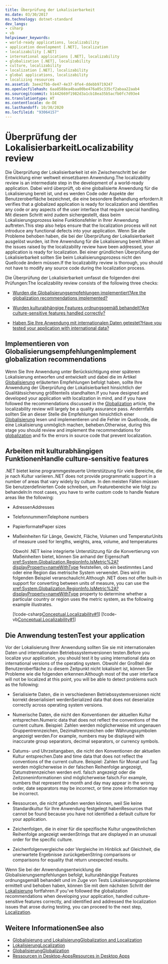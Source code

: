 ```yaml
---
title: Überprüfung der Lokalisierbarkeit
ms.date: 03/30/2017
ms.technology: dotnet-standard
dev_langs:
- csharp
- vb
helpviewer_keywords:
- world-ready applications, localizability
- application development [.NET], localization
- localizability [.NET]
- international applications [.NET], localizability
- globalization [.NET], localizability
- culture, localizability
- localization [.NET], localizability
- global applications, localizability
- localizing resources
ms.assetid: 3aee2fbb-de47-4e37-8fe4-ddebb9719247
ms.openlocfilehash: 6aa0588ea4baa00be476a05c335cf2abaa22aab4
ms.sourcegitcommit: b1442669f1982d3a1cb18ea35b5acfb0fc7d93e4
ms.translationtype: HT
ms.contentlocale: de-DE
ms.lasthandoff: 10/30/2020
ms.locfileid: "93064157"
---
```

# <a name="localizability-review"></a><span data-ttu-id="3aed7-102">Überprüfung der Lokalisierbarkeit</span><span class="sxs-lookup"><span data-stu-id="3aed7-102">Localizability review</span></span>

<span data-ttu-id="3aed7-103">Die Überprüfung der Lokalisierbarkeit ist ein Zwischenschritt bei der Entwicklung einer weltweit einsetzbaren Anwendung.</span><span class="sxs-lookup"><span data-stu-id="3aed7-103">The localizability review is an intermediate step in the development of a world-ready application.</span></span> <span data-ttu-id="3aed7-104">Dabei wird überprüft, ob eine globalisierte Anwendung für die Lokalisierung bereit ist, und es werden Code oder Aspekte der Benutzeroberfläche bezeichnet, die eine besondere Behandlung erfordern.</span><span class="sxs-lookup"><span data-stu-id="3aed7-104">It verifies that a globalized application is ready for localization and identifies any code or any aspects of the user interface that require special handling.</span></span> <span data-ttu-id="3aed7-105">Mit diesem Schritt wird zudem sichergestellt, dass beim Lokalisierungsprozess keine Funktionsfehler in Ihrer Anwendung auftreten.</span><span class="sxs-lookup"><span data-stu-id="3aed7-105">This step also helps ensure that the localization process will not introduce any functional defects into your application.</span></span> <span data-ttu-id="3aed7-106">Wenn Sie alle Probleme behoben haben, die bei der Überprüfung der Lokalisierbarkeit ausgelöst wurden, ist Ihre Anwendung für die Lokalisierung bereit.</span><span class="sxs-lookup"><span data-stu-id="3aed7-106">When all the issues raised by the localizability review have been addressed, your application is ready for localization.</span></span> <span data-ttu-id="3aed7-107">Bei einer gründlichen Überprüfung der Lokalisierbarkeit sollten Sie beim Lokalisierungsprozess nicht den Quellcode ändern müssen.</span><span class="sxs-lookup"><span data-stu-id="3aed7-107">If the localizability review is thorough, you should not have to modify any source code during the localization process.</span></span>

<span data-ttu-id="3aed7-108">Die Überprüfung der Lokalisierbarkeit umfasst die folgenden drei Prüfungen:</span><span class="sxs-lookup"><span data-stu-id="3aed7-108">The localizability review consists of the following three checks:</span></span>

- [<span data-ttu-id="3aed7-109">Wurden die Globalisierungsempfehlungen implementiert?</span><span class="sxs-lookup"><span data-stu-id="3aed7-109">Are the globalization recommendations implemented?</span></span>](#global)

- [<span data-ttu-id="3aed7-110">Wurden kulturabhängige Features ordnungsgemäß behandelt?</span><span class="sxs-lookup"><span data-stu-id="3aed7-110">Are culture-sensitive features handled correctly?</span></span>](#culture)

- [<span data-ttu-id="3aed7-111">Haben Sie Ihre Anwendung mit internationalen Daten getestet?</span><span class="sxs-lookup"><span data-stu-id="3aed7-111">Have you tested your application with international data?</span></span>](#test)

<a name="global"></a>
## <a name="implement-globalization-recommendations"></a><span data-ttu-id="3aed7-112">Implementieren von Globalisierungsempfehlungen</span><span class="sxs-lookup"><span data-stu-id="3aed7-112">Implement globalization recommendations</span></span>

<span data-ttu-id="3aed7-113">Wenn Sie Ihre Anwendung unter Berücksichtigung einer späteren Lokalisierung entworfen und entwickelt und dabei die im Artikel [Globalisierung](globalization.md) erläuterten Empfehlungen befolgt haben, sollte Ihre Anwendung der Überprüfung der Lokalisierbarkeit hinsichtlich der Qualitätssicherung größtenteils standhalten.</span><span class="sxs-lookup"><span data-stu-id="3aed7-113">If you have designed and developed your application with localization in mind, and if you have followed the recommendations discussed in the [Globalization](globalization.md) article, the localizability review will largely be a quality assurance pass.</span></span> <span data-ttu-id="3aed7-114">Andernfalls sollten Sie an dieser Stelle die Empfehlungen hinsichtlich einer [Globalisierung](globalization.md) lesen und implementieren und die Fehler im Quellcode, die eine Lokalisierung unmöglich machen, beheben.</span><span class="sxs-lookup"><span data-stu-id="3aed7-114">Otherwise, during this stage you should review and implement the recommendations for [globalization](globalization.md) and fix the errors in source code that prevent localization.</span></span>

<a name="culture"></a>
## <a name="handle-culture-sensitive-features"></a><span data-ttu-id="3aed7-115">Arbeiten mit kulturabhängigen Funktionen</span><span class="sxs-lookup"><span data-stu-id="3aed7-115">Handle culture-sensitive features</span></span>

<span data-ttu-id="3aed7-116">.NET bietet keine programmgesteuerte Unterstützung für viele Bereiche, die je nach Kultur variieren.</span><span class="sxs-lookup"><span data-stu-id="3aed7-116">.NET does not provide programmatic support in a number of areas that vary widely by culture.</span></span> <span data-ttu-id="3aed7-117">In den meisten Fällen müssen Sie benutzerdefinierten Code schreiben, um Featurebereiche wie folgt zu behandeln:</span><span class="sxs-lookup"><span data-stu-id="3aed7-117">In most cases, you have to write custom code to handle feature areas like the following:</span></span>

- <span data-ttu-id="3aed7-118">Adressen</span><span class="sxs-lookup"><span data-stu-id="3aed7-118">Addresses</span></span>

- <span data-ttu-id="3aed7-119">Telefonnummern</span><span class="sxs-lookup"><span data-stu-id="3aed7-119">Telephone numbers</span></span>

- <span data-ttu-id="3aed7-120">Papierformate</span><span class="sxs-lookup"><span data-stu-id="3aed7-120">Paper sizes</span></span>

- <span data-ttu-id="3aed7-121">Maßeinheiten für Länge, Gewicht, Fläche, Volumen und Temperatur</span><span class="sxs-lookup"><span data-stu-id="3aed7-121">Units of measure used for lengths, weights, area, volume, and temperatures</span></span>

   <span data-ttu-id="3aed7-122">Obwohl .NET keine integrierte Unterstützung für die Konvertierung von Maßeinheiten bietet, können Sie anhand der Eigenschaft <xref:System.Globalization.RegionInfo.IsMetric%2A?displayProperty=nameWithType> feststellen, ob ein bestimmtes Land oder eine Region das metrische System verwendet. Dies wird im folgenden Beispiel veranschaulicht.</span><span class="sxs-lookup"><span data-stu-id="3aed7-122">Although .NET does not offer built-in support for converting between units of measure, you can use the <xref:System.Globalization.RegionInfo.IsMetric%2A?displayProperty=nameWithType> property to determine whether a particular country or region uses the metric system, as the following example illustrates.</span></span>

   [!code-csharp[Conceptual.Localizability#1](../../../samples/snippets/csharp/VS_Snippets_CLR/conceptual.localizability/cs/ismetric1.cs#1)]
   [!code-vb[Conceptual.Localizability#1](../../../samples/snippets/visualbasic/VS_Snippets_CLR/conceptual.localizability/vb/ismetric1.vb#1)]

<a name="test"></a>
## <a name="test-your-application"></a><span data-ttu-id="3aed7-123">Die Anwendung testen</span><span class="sxs-lookup"><span data-stu-id="3aed7-123">Test your application</span></span>

<span data-ttu-id="3aed7-124">Vor der Lokalisierung Ihrer Anwendung sollten Sie sie mit internationalen Daten und internationalen Betriebssystemversionen testen.</span><span class="sxs-lookup"><span data-stu-id="3aed7-124">Before you localize your application, you should test it by using international data on international versions of the operating system.</span></span> <span data-ttu-id="3aed7-125">Obwohl der Großteil der Benutzeroberfläche zu diesem Zeitpunkt nicht lokalisiert ist, können Sie Probleme wie die folgenden erkennen:</span><span class="sxs-lookup"><span data-stu-id="3aed7-125">Although most of the user interface will not be localized at this point, you will be able to detect problems such as the following:</span></span>

- <span data-ttu-id="3aed7-126">Serialisierte Daten, die in verschiedenen Betriebssystemversionen nicht korrekt deserialisiert werden</span><span class="sxs-lookup"><span data-stu-id="3aed7-126">Serialized data that does not deserialize correctly across operating system versions.</span></span>

- <span data-ttu-id="3aed7-127">Numerische Daten, die nicht den Konventionen der aktuellen Kultur entsprechen.</span><span class="sxs-lookup"><span data-stu-id="3aed7-127">Numeric data that does not reflect the conventions of the current culture.</span></span> <span data-ttu-id="3aed7-128">Beispiel: Zahlen werden möglicherweise mit ungenauen Gruppentrennzeichen, Dezimaltrennzeichen oder Währungssymbolen angezeigt werden.</span><span class="sxs-lookup"><span data-stu-id="3aed7-128">For example, numbers may be displayed with inaccurate group separators, decimal separators, or currency symbols.</span></span>

- <span data-ttu-id="3aed7-129">Datums- und Uhrzeitangaben, die nicht den Konventionen der aktuellen Kultur entsprechen.</span><span class="sxs-lookup"><span data-stu-id="3aed7-129">Date and time data that does not reflect the conventions of the current culture.</span></span> <span data-ttu-id="3aed7-130">Beispiel: Zahlen für Monat und Tag werden möglicherweise in der falschen Reihenfolge angezeigt, Datumstrennzeichen werden evtl. falsch angezeigt oder die Zeitzoneninformationen sind möglicherweise falsch.</span><span class="sxs-lookup"><span data-stu-id="3aed7-130">For example, numbers that represent the month and day may appear in the wrong order, date separators may be incorrect, or time zone information may be incorrect.</span></span>

- <span data-ttu-id="3aed7-131">Ressourcen, die nicht gefunden werden können, weil Sie keine Standardkultur für Ihre Anwendung festgelegt haben</span><span class="sxs-lookup"><span data-stu-id="3aed7-131">Resources that cannot be found because you have not identified a default culture for your application.</span></span>

- <span data-ttu-id="3aed7-132">Zeichenfolgen, die in einer für die spezifische Kultur ungewöhnlichen Reihenfolge angezeigt werden</span><span class="sxs-lookup"><span data-stu-id="3aed7-132">Strings that are displayed in an unusual order for the specific culture.</span></span>

- <span data-ttu-id="3aed7-133">Zeichenfolgenvergleiche oder Vergleiche im Hinblick auf Gleichheit, die unerwartete Ergebnisse zurückgeben</span><span class="sxs-lookup"><span data-stu-id="3aed7-133">String comparisons or comparisons for equality that return unexpected results.</span></span>

<span data-ttu-id="3aed7-134">Wenn Sie bei der Anwendungsentwicklung die Globalisierungsempfehlungen befolgt, kulturabhängige Features ordnungsgemäß behandelt und im Zuge von Tests Lokalisierungsprobleme ermittelt und behoben haben, können Sie mit dem nächsten Schritt der [Lokalisierung](localization.md) fortfahren.</span><span class="sxs-lookup"><span data-stu-id="3aed7-134">If you've followed the globalization recommendations when developing your application, handled culture-sensitive features correctly, and identified and addressed the localization issues that arose during testing, you can proceed to the next step, [Localization](localization.md).</span></span>

## <a name="see-also"></a><span data-ttu-id="3aed7-135">Weitere Informationen</span><span class="sxs-lookup"><span data-stu-id="3aed7-135">See also</span></span>

- [<span data-ttu-id="3aed7-136">Globalisierung und Lokalisierung</span><span class="sxs-lookup"><span data-stu-id="3aed7-136">Globalization and Localization</span></span>](index.md)
- [<span data-ttu-id="3aed7-137">Lokalisierung</span><span class="sxs-lookup"><span data-stu-id="3aed7-137">Localization</span></span>](localization.md)
- [<span data-ttu-id="3aed7-138">Globalisierung</span><span class="sxs-lookup"><span data-stu-id="3aed7-138">Globalization</span></span>](globalization.md)
- [<span data-ttu-id="3aed7-139">Ressourcen in Desktop-Apps</span><span class="sxs-lookup"><span data-stu-id="3aed7-139">Resources in Desktop Apps</span></span>](../../framework/resources/index.md)
